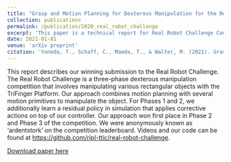 ```yaml
---
title: "Grasp and Motion Planning for Dexterous Manipulation for the Real Robot Challenge"
collection: publications
permalink: /publication/2020_real_robot_challenge
excerpt: 'This paper is a technical report for Real Robot Challenge Competition 2020, the Max Planck Institute for Intelligent Systems.'
date: 2021-01-01
venue: 'arXiv preprint'
citation: 'Yoneda, T., Schaff, C., Maeda, T., & Walter, M. (2021). Grasp and motion planning for dexterous manipulation for the real robot challenge. arXiv preprint arXiv:2101.02842.'
---
```

This report describes our winning submission to the Real Robot Challenge. The Real Robot Challenge
is a three-phase dexterous manipulation competition that involves manipulating various rectangular
objects with the TriFinger Platform. Our approach combines motion planning with several motion
primitives to manipulate the object. For Phases 1 and 2, we additionally learn a residual policy in
simulation that applies corrective actions on top of our controller. Our approach won first place in
Phase 2 and Phase 3 of the competition. We were anonymously known as ‘ardentstork’ on the competition
leaderboard. Videos and our code can be found at https://github.com/ripl-ttic/real-robot-challenge.

[Download paper here](https://arxiv.org/pdf/2101.02842.pdf)
